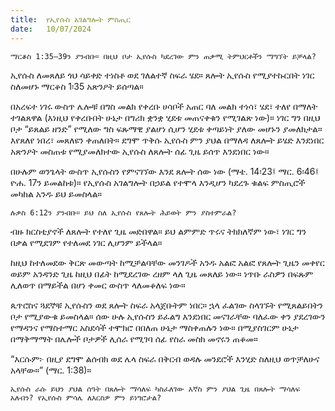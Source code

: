 ```yaml
---
title:  የኢየሱስ አገልግሎት ምስጢር
date:   10/07/2024
---
```


`ማርቆስ 1:35–39ን ያንብቡ። በዚህ ቦታ ኢየሱስ ካደረገው ምን ጠቃሚ ትምህርቶችን ማግኘት ይቻላል?`

ኢየሱስ ለመጸለይ ጎህ ሳይቀድ ተነስቶ ወደ ገለልተኛ ስፍራ ሄደ። ጸሎት ኢየሱስ የሚያተኩርበት ነገር ስለመሆኑ ማርቆስ 1፡35 አጽንዖት ይሰጣል።

በአረፍተ ነገሩ ውስጥ ሌሎቹ በግስ መልክ የቀረቡ ሀሳቦች አጠር ባለ መልክ ተነሳ፣ ሄደ፣ ተለየ በማለት ተገልጸዋል (እነዚህ የቀረቡበት ሁኔታ በግሪክ ቋንቋ ሂደቱ መጠናቀቁን የሚገልጽ ነው)። ነገር ግን በዚህ ቦታ “ይጸልይ ዘንድ” የሚለው ግስ ፍጹማዊ ያልሆነ ሲሆን ሂደቱ ቀጣይነት ያለው መሆኑን ያመለክታል። እየጸለየ ነበረ፣ መጸለዩን ቀጠለበት። ደግሞ ጥቅሱ ኢየሱስ ምን ያህል በማለዳ ለጸሎት ይሄድ እንደነበር አጽንዖት መስጠቱ የሚያመለክተው ኢየሱስ ለጸሎት ሰፊ ጊዜ ይሰጥ እንደነበር ነው።

በሁሉም ወንጌላት ውስጥ ኢየሱስን የምናገኘው እንደ ጸሎት ሰው ነው (ማቴ. 14፡23፤ ማር. 6፡46፤ ዮሐ. 17ን ይመልከቱ)። የኢየሱስ አገልግሎት በኃይል የተሞላ እንዲሆን ካደረጉ ቁልፍ ምስጢሮች መካከል አንዱ ይህ ይመስላል።

`ሉቃስ 6:12ን ያንብቡ። ይህ ስለ ኢየሱስ የጸሎት ሕይወት ምን ያስተምራል?`

ብዙ ክርስቲያኖች ለጸሎት የተለየ ጊዜ መድበዋል። ይህ ልምምድ ጥሩና ትክክለኛም ነው፣ ነገር ግን በቃል የሚደገም የተለመደ ነገር ሊሆንም ይችላል።

ከዚህ ከተለመደው ቅርጽ መውጣት ከሚቻልባቸው መንገዶች አንዱ አልፎ አልፎ የጸሎት ጊዜን መቀየር ወይም አንዳንድ ጊዜ ከዚህ በፊት ከሚደረገው ረዘም ላለ ጊዜ መጸለይ ነው። ነጥቡ ራስዎን በፍጹም ሊለወጥ በማይችል በሆነ ቀመር ውስጥ ላለመቆለፍ ነው።

ጴጥሮስና ጓደኞቹ ኢየሱስን ወደ ጸሎት ስፍራ አላጀቡትም ነበር። ኋላ ፈልገው ስላገኙት የሚጸልይበትን ቦታ የሚያውቁ ይመስላል። ሰው ሁሉ ኢየሱስን ይፈልግ እንደነበር መናገራቸው ባለፈው ቀን ያደረገውን የማዳንና የማስተማር አስደሳች ተሞክሮ በበለጠ ሁኔታ ማስቀጠሉን ነው። በሚያስገርም ሁኔታ በማቅማማት በሌሎች ቦታዎች ሊሰራ የሚገባ ሰፊ የስራ መስክ መኖሩን ጠቆመ።

“እርሱም፦ በዚያ ደግሞ ልሰብክ ወደ ሌላ ስፍራ በቅርብ ወዳሉ መንደሮች እንሂድ ስለዚህ ወጥቻለሁና አላቸው።” (ማር. 1:38)።

`ኢየሱስ ራሱ ይህን ያህል ሰዓት በጸሎት ማሳለፍ ካስፈለገው እኛስ ምን ያህል ጊዜ በጸሎት ማሳለፍ አለብን? የኢየሱስ ምሳሌ ለእርስዎ ምን ይነግሮታል?`
